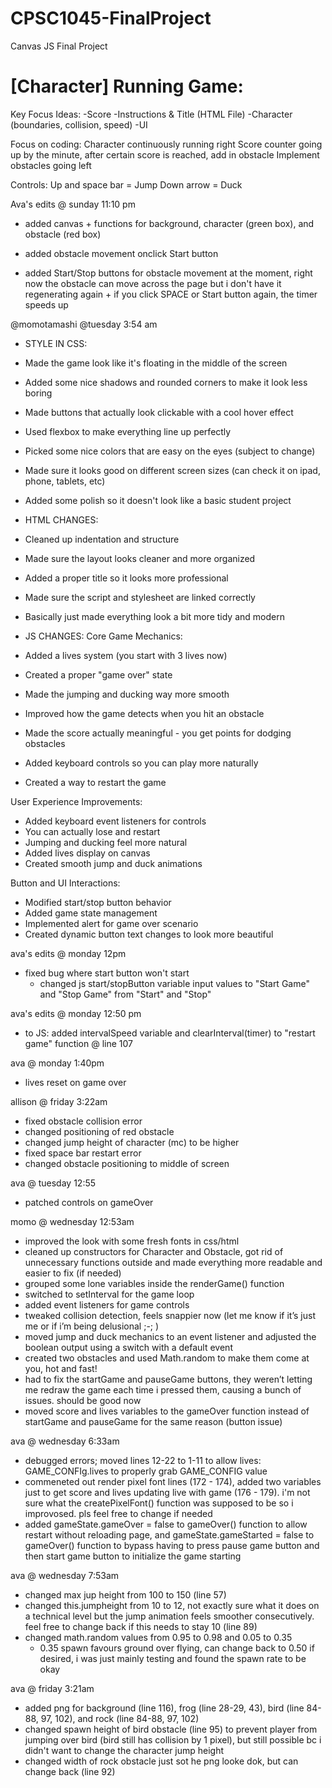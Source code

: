 # CPSC1045-FinalProject
Canvas JS Final Project


# [Character] Running Game:

Key Focus Ideas: 
-Score
-Instructions & Title (HTML File)
-Character (boundaries, collision, speed)
-UI

Focus on coding:
Character continuously running right
Score counter going up by the minute, after certain score is reached, add in obstacle
Implement obstacles going left

Controls:
Up and space bar = Jump
Down arrow = Duck 

Ava's edits @ sunday 11:10 pm
- added canvas + functions for background, character (green box), and obstacle (red box)

- added obstacle movement onclick Start button

- added Start/Stop buttons for obstacle movement at the moment, right now the obstacle can move across the page but i don't have it regenerating again + if you click SPACE or Start
button again, the timer speeds up




@momotamashi @tuesday 3:54 am
- STYLE IN CSS:
- Made the game look like it's floating in the middle of the screen
- Added some nice shadows and rounded corners to make it look less boring
- Made buttons that actually look clickable with a cool hover effect
- Used flexbox to make everything line up perfectly
- Picked some nice colors that are easy on the eyes (subject to change)
- Made sure it looks good on different screen sizes (can check it on ipad, phone, tablets, etc)
- Added some polish so it doesn't look like a basic student project


- HTML CHANGES:
- Cleaned up indentation and structure
- Made sure the layout looks cleaner and more organized
- Added a proper title so it looks more professional
- Made sure the script and stylesheet are linked correctly
- Basically just made everything look a bit more tidy and modern


- JS CHANGES:
Core Game Mechanics:
- Added a lives system (you start with 3 lives now)
- Created a proper "game over" state
- Made the jumping and ducking way more smooth
- Improved how the game detects when you hit an obstacle
- Made the score actually meaningful - you get points for dodging obstacles
- Added keyboard controls so you can play more naturally
- Created a way to restart the game

User Experience Improvements:
- Added keyboard event listeners for controls
- You can actually lose and restart
- Jumping and ducking feel more natural
- Added lives display on canvas
- Created smooth jump and duck animations

Button and UI Interactions:
- Modified start/stop button behavior
- Added game state management
- Implemented alert for game over scenario
- Created dynamic button text changes to look more beautiful

ava's edits @ monday 12pm
- fixed bug where start button won't start
    - changed js start/stopButton variable input values to "Start Game" and "Stop Game" from "Start" and "Stop"

ava's edits @ monday 12:50 pm
- to JS: added intervalSpeed variable and clearInterval(timer) to "restart game" function @ line 107

ava @ monday 1:40pm
- lives reset on game over

allison @ friday 3:22am
- fixed obstacle collision error
- changed positioning of red obstacle
- changed jump height of character (mc) to be higher
- fixed space bar restart error
- changed obstacle positioning to middle of screen

ava @ tuesday 12:55
- patched controls on gameOver

momo @ wednesday 12:53am
- improved the look with some fresh fonts in css/html
- cleaned up constructors for Character and Obstacle, got rid of unnecessary functions outside and made everything more readable and easier to fix (if needed)
- grouped some lone variables inside the renderGame() function
- switched to setInterval for the game loop
- added event listeners for game controls
- tweaked collision detection, feels snappier now (let me know if it’s just me or if i’m being delusional ;-; )
- moved jump and duck mechanics to an event listener and adjusted the boolean output using a switch with a default event
- created two obstacles and used Math.random to make them come at you, hot and fast!
- had to fix the startGame and pauseGame buttons, they weren’t letting me redraw the game each time i pressed them, causing a bunch of issues. should be good now
- moved score and lives variables to the gameOver function instead of startGame and pauseGame for the same reason (button issue)

ava @ wednesday 6:33am
- debugged errors; moved lines 12-22 to 1-11 to allow lives: GAME_CONFIg.lives to properly grab GAME_CONFIG value
- commeneted out render pixel font lines (172 - 174), added two variables just to get score and lives updating live with game (176 - 179). i'm not sure what the createPixelFont() function was supposed to be so i improvosed. pls feel free to change if needed
- added gameState.gameOver = false to gameOver() function to allow restart without reloading page, and gameState.gameStarted = false to gameOver() function to bypass having to press pause game button and then start game button to initialize the game starting

ava @ wednesday 7:53am
- changed max jup height from 100 to 150 (line 57)
- changed this.jumpheight from 10 to 12, not exactly sure what it does on a technical level but the jump animation feels smoother consecutively. feel free to change back if this needs to stay 10 (line 89)
- changed math.random values from 0.95 to 0.98 and 0.05 to 0.35
    - 0.35 spawn favours ground over flying, can change back to 0.50 if desired, i was just mainly testing and found the spawn rate to be okay

ava @ friday 3:21am
- added png for background (line 116), frog (line 28-29, 43), bird (line 84-88, 97, 102), and rock (line 84-88, 97, 102)
- changed spawn height of bird obstacle (line 95) to prevent player from jumping over bird (bird still has collision by 1 pixel), but still possible bc i didn't want to change the character jump height
- changed width of rock obstacle just sot he png looke dok, but can change back (line 92)